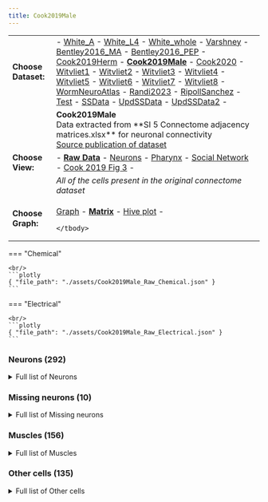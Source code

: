 ```yaml
---
title: Cook2019Male
---
```



<table>
    <tbody>
        <tr>
            <td><b>Choose Dataset: </b></td>
            <td>- <a href="../White_A_data">White_A</a> - <a href="../White_L4_data">White_L4</a> - <a href="../White_whole_data">White_whole</a> - <a href="../Varshney_data">Varshney</a> - <a href="../Bentley2016_MA_data">Bentley2016_MA</a> - <a href="../Bentley2016_PEP_data">Bentley2016_PEP</a> - <a href="../Cook2019Herm_data">Cook2019Herm</a> - <b><a href="../Cook2019Male_data">Cook2019Male</a></b> - <a href="../Cook2020_data">Cook2020</a> - <a href="../Witvliet1_data">Witvliet1</a> - <a href="../Witvliet2_data">Witvliet2</a> - <a href="../Witvliet3_data">Witvliet3</a> - <a href="../Witvliet4_data">Witvliet4</a> - <a href="../Witvliet5_data">Witvliet5</a> - <a href="../Witvliet6_data">Witvliet6</a> - <a href="../Witvliet7_data">Witvliet7</a> - <a href="../Witvliet8_data">Witvliet8</a> - <a href="../WormNeuroAtlas_data">WormNeuroAtlas</a> - <a href="../Randi2023_data">Randi2023</a> - <a href="../RipollSanchez_data">RipollSanchez</a> - <a href="../Test_data">Test</a> - <a href="../SSData_data">SSData</a> - <a href="../UpdSSData_data">UpdSSData</a> - <a href="../UpdSSData2_data">UpdSSData2</a> - </td>
        </tr>
        <tr>
            <td ></td>
            <td ><b>Cook2019Male</b><br/>Data extracted from **SI 5 Connectome adjacency matrices.xlsx** for neuronal connectivity<br/><a href="../Cook_2019">Source publication of dataset</a></td>
        </tr>
        <tr>
            <td><b>Choose View: </b></td>
            <td> - <b><a href="../Cook2019Male_data">Raw Data</a></b> - <a href="../Neurons_Cook2019Male_data">Neurons</a> - <a href="../Pharynx_Cook2019Male_data">Pharynx</a> - <a href="../Social_Cook2019Male_data">Social Network</a> - <a href="../Full1_Cook2019Male_data">Cook 2019 Fig 3</a> - </td>
        </tr>
        <tr>
            <td ></td>
            <td ><i>All of the cells present in the original connectome dataset</i></td>
        </tr>
        <tr>
            <td><b>Choose Graph:</b></td>
            <td>

<a href="../Cook2019Male_data_graph">Graph</a> - <b><a href="../Cook2019Male_data">Matrix</a></b> - <a href="../Cook2019Male_data_hiveplot">Hive plot</a> - 


    </tbody>
</table>=== "Chemical"

    <br/>
    ```plotly
    { "file_path": "./assets/Cook2019Male_Raw_Chemical.json" }
    ```

=== "Electrical"

    <br/>
    ```plotly
    { "file_path": "./assets/Cook2019Male_Raw_Electrical.json" }
    ```


### Neurons (292)
<details><summary>Full list of Neurons</summary>
<a href="../Cells/index.html#ADAL" title="Layer 3 interneuron">ADAL</a> | <a href="../Cells/index.html#ADEL" title="Sensory neuron (mechanosensory)">ADEL</a> | <a href="../Cells/index.html#ADER" title="Sensory neuron (mechanosensory)">ADER</a> | <a href="../Cells/index.html#ADFL" title="Sensory neuron (amphid)">ADFL</a> | <a href="../Cells/index.html#ADFR" title="Sensory neuron (amphid)">ADFR</a> | <a href="../Cells/index.html#ADLL" title="Sensory neuron (amphid, nociceptive)">ADLL</a> | <a href="../Cells/index.html#ADLR" title="Sensory neuron (amphid, nociceptive)">ADLR</a> | <a href="../Cells/index.html#AFDL" title="Sensory neuron (amphid)">AFDL</a> | <a href="../Cells/index.html#AFDR" title="Sensory neuron (amphid)">AFDR</a> | <a href="../Cells/index.html#AIAL" title="Layer 3 interneuron">AIAL</a> | <a href="../Cells/index.html#AIAR" title="Layer 3 interneuron">AIAR</a> | <a href="../Cells/index.html#AIBL" title="Layer 2 interneuron">AIBL</a> | <a href="../Cells/index.html#AIBR" title="Layer 2 interneuron">AIBR</a> | <a href="../Cells/index.html#AIML" title="Category 4 interneuron">AIML</a> | <a href="../Cells/index.html#AIMR" title="Category 4 interneuron">AIMR</a> | <a href="../Cells/index.html#AINL" title="Category 4 interneuron">AINL</a> | <a href="../Cells/index.html#AINR" title="Category 4 interneuron">AINR</a> | <a href="../Cells/index.html#AIYL" title="Layer 3 interneuron">AIYL</a> | <a href="../Cells/index.html#AIYR" title="Layer 3 interneuron">AIYR</a> | <a href="../Cells/index.html#AIZL" title="Layer 3 interneuron">AIZL</a> | <a href="../Cells/index.html#AIZR" title="Layer 3 interneuron">AIZR</a> | <a href="../Cells/index.html#ALA" title="Layer 3 interneuron">ALA</a> | <a href="../Cells/index.html#ALML" title="Sensory neuron (mechanosensory)">ALML</a> | <a href="../Cells/index.html#ALMR" title="Sensory neuron (mechanosensory)">ALMR</a> | <a href="../Cells/index.html#ALNL" title="Sensory neuron (touch)">ALNL</a> | <a href="../Cells/index.html#ALNR" title="Sensory neuron (touch)">ALNR</a> | <a href="../Cells/index.html#AQR" title="Sensory neuron (touch)">AQR</a> | <a href="../Cells/index.html#AS1" title="Ventral cord motor neuron">AS1</a> | <a href="../Cells/index.html#AS10" title="Ventral cord motor neuron">AS10</a> | <a href="../Cells/index.html#AS11" title="Ventral cord motor neuron">AS11</a> | <a href="../Cells/index.html#AS2" title="Ventral cord motor neuron">AS2</a> | <a href="../Cells/index.html#AS3" title="Ventral cord motor neuron">AS3</a> | <a href="../Cells/index.html#AS4" title="Ventral cord motor neuron">AS4</a> | <a href="../Cells/index.html#AS5" title="Ventral cord motor neuron">AS5</a> | <a href="../Cells/index.html#AS6" title="Ventral cord motor neuron">AS6</a> | <a href="../Cells/index.html#AS7" title="Ventral cord motor neuron">AS7</a> | <a href="../Cells/index.html#AS8" title="Ventral cord motor neuron">AS8</a> | <a href="../Cells/index.html#AS9" title="Ventral cord motor neuron">AS9</a> | <a href="../Cells/index.html#ASEL" title="Sensory neuron (amphid)">ASEL</a> | <a href="../Cells/index.html#ASER" title="Sensory neuron (amphid)">ASER</a> | <a href="../Cells/index.html#ASGL" title="Sensory neuron (amphid)">ASGL</a> | <a href="../Cells/index.html#ASGR" title="Sensory neuron (amphid)">ASGR</a> | <a href="../Cells/index.html#ASHL" title="Sensory neuron (amphid, nociceptive)">ASHL</a> | <a href="../Cells/index.html#ASHR" title="Sensory neuron (amphid, nociceptive)">ASHR</a> | <a href="../Cells/index.html#ASIL" title="Sensory neuron (amphid)">ASIL</a> | <a href="../Cells/index.html#ASIR" title="Sensory neuron (amphid)">ASIR</a> | <a href="../Cells/index.html#ASJL" title="Sensory neuron (amphid)">ASJL</a> | <a href="../Cells/index.html#ASJR" title="Sensory neuron (amphid)">ASJR</a> | <a href="../Cells/index.html#ASKL" title="Sensory neuron (amphid)">ASKL</a> | <a href="../Cells/index.html#ASKR" title="Sensory neuron (amphid)">ASKR</a> | <a href="../Cells/index.html#AUAL" title="Layer 3 interneuron">AUAL</a> | <a href="../Cells/index.html#AUAR" title="Layer 3 interneuron">AUAR</a> | <a href="../Cells/index.html#AVAL" title="Layer 1 interneuron">AVAL</a> | <a href="../Cells/index.html#AVAR" title="Layer 1 interneuron">AVAR</a> | <a href="../Cells/index.html#AVBL" title="Layer 1 interneuron">AVBL</a> | <a href="../Cells/index.html#AVBR" title="Layer 1 interneuron">AVBR</a> | <a href="../Cells/index.html#AVDL" title="Layer 2 interneuron">AVDL</a> | <a href="../Cells/index.html#AVDR" title="Layer 2 interneuron">AVDR</a> | <a href="../Cells/index.html#AVEL" title="Layer 1 interneuron">AVEL</a> | <a href="../Cells/index.html#AVER" title="Layer 1 interneuron">AVER</a> | <a href="../Cells/index.html#AVFL" title="Layer 3 interneuron">AVFL</a> | <a href="../Cells/index.html#AVFR" title="Layer 3 interneuron">AVFR</a> | <a href="../Cells/index.html#AVG" title="Layer 3 interneuron">AVG</a> | <a href="../Cells/index.html#AVHL" title="Layer 3 interneuron">AVHL</a> | <a href="../Cells/index.html#AVHR" title="Layer 3 interneuron">AVHR</a> | <a href="../Cells/index.html#AVJL" title="Layer 2 interneuron">AVJL</a> | <a href="../Cells/index.html#AVJR" title="Layer 2 interneuron">AVJR</a> | <a href="../Cells/index.html#AVKL" title="Layer 2 interneuron">AVKL</a> | <a href="../Cells/index.html#AVKR" title="Layer 2 interneuron">AVKR</a> | <a href="../Cells/index.html#AVL" title="Layer 2 interneuron">AVL</a> | <a href="../Cells/index.html#AVM" title="Sensory neuron (mechanosensory)">AVM</a> | <a href="../Cells/index.html#AWAL" title="Sensory neuron (amphid)">AWAL</a> | <a href="../Cells/index.html#AWAR" title="Sensory neuron (amphid)">AWAR</a> | <a href="../Cells/index.html#AWBL" title="Sensory neuron (amphid)">AWBL</a> | <a href="../Cells/index.html#AWBR" title="Sensory neuron (amphid)">AWBR</a> | <a href="../Cells/index.html#AWCL" title="Sensory neuron (amphid)">AWCL</a> | <a href="../Cells/index.html#AWCR" title="Sensory neuron (amphid)">AWCR</a> | <a href="../Cells/index.html#BAGL" title="Sensory neuron (O2, CO2, social signals, touch)">BAGL</a> | <a href="../Cells/index.html#BDUL" title="Layer 3 interneuron">BDUL</a> | <a href="../Cells/index.html#BDUR" title="Layer 3 interneuron">BDUR</a> | <a href="../Cells/index.html#CANL" title="Canal neuron">CANL</a> | <a href="../Cells/index.html#CANR" title="Canal neuron">CANR</a> | <a href="../Cells/index.html#CEPDL" title="Sensory neuron (cephalic)">CEPDL</a> | <a href="../Cells/index.html#CEPDR" title="Sensory neuron (cephalic)">CEPDR</a> | <a href="../Cells/index.html#CEPVL" title="Sensory neuron (cephalic)">CEPVL</a> | <a href="../Cells/index.html#CEPVR" title="Sensory neuron (cephalic)">CEPVR</a> | <a href="../Cells/index.html#DA1" title="Ventral cord motor neuron">DA1</a> | <a href="../Cells/index.html#DA2" title="Ventral cord motor neuron">DA2</a> | <a href="../Cells/index.html#DA3" title="Ventral cord motor neuron">DA3</a> | <a href="../Cells/index.html#DA4" title="Ventral cord motor neuron">DA4</a> | <a href="../Cells/index.html#DA5" title="Ventral cord motor neuron">DA5</a> | <a href="../Cells/index.html#DA6" title="Ventral cord motor neuron">DA6</a> | <a href="../Cells/index.html#DA7" title="Ventral cord motor neuron">DA7</a> | <a href="../Cells/index.html#DA8" title="Ventral cord motor neuron">DA8</a> | <a href="../Cells/index.html#DA9" title="Ventral cord motor neuron">DA9</a> | <a href="../Cells/index.html#DB1" title="Ventral cord motor neuron">DB1</a> | <a href="../Cells/index.html#DB2" title="Ventral cord motor neuron">DB2</a> | <a href="../Cells/index.html#DB3" title="Ventral cord motor neuron">DB3</a> | <a href="../Cells/index.html#DB4" title="Ventral cord motor neuron">DB4</a> | <a href="../Cells/index.html#DB5" title="Ventral cord motor neuron">DB5</a> | <a href="../Cells/index.html#DB6" title="Ventral cord motor neuron">DB6</a> | <a href="../Cells/index.html#DB7" title="Ventral cord motor neuron">DB7</a> | <a href="../Cells/index.html#DD1" title="Ventral cord motor neuron">DD1</a> | <a href="../Cells/index.html#DD2" title="Ventral cord motor neuron">DD2</a> | <a href="../Cells/index.html#DD3" title="Ventral cord motor neuron">DD3</a> | <a href="../Cells/index.html#DD4" title="Ventral cord motor neuron">DD4</a> | <a href="../Cells/index.html#DD5" title="Ventral cord motor neuron">DD5</a> | <a href="../Cells/index.html#DD6" title="Ventral cord motor neuron">DD6</a> | <a href="../Cells/index.html#DVA" title="Sensory neuron (mechanosensory)">DVA</a> | <a href="../Cells/index.html#DVB" title="Layer 3 interneuron">DVB</a> | <a href="../Cells/index.html#DVC" title="Layer 2 interneuron">DVC</a> | <a href="../Cells/index.html#FLPL" title="Sensory neuron (mechanosensory)">FLPL</a> | <a href="../Cells/index.html#FLPR" title="Sensory neuron (mechanosensory)">FLPR</a> | <a href="../Cells/index.html#I1L" title="Pharyngeal interneuron">I1L</a> | <a href="../Cells/index.html#I1R" title="Pharyngeal interneuron">I1R</a> | <a href="../Cells/index.html#I2L" title="Pharyngeal interneuron">I2L</a> | <a href="../Cells/index.html#I2R" title="Pharyngeal interneuron">I2R</a> | <a href="../Cells/index.html#I3" title="Pharyngeal interneuron">I3</a> | <a href="../Cells/index.html#I4" title="Pharyngeal interneuron">I4</a> | <a href="../Cells/index.html#I5" title="Pharyngeal interneuron">I5</a> | <a href="../Cells/index.html#I6" title="Pharyngeal interneuron">I6</a> | <a href="../Cells/index.html#IL1DL" title="Sensory neuron (cephalic)">IL1DL</a> | <a href="../Cells/index.html#IL1DR" title="Sensory neuron (cephalic)">IL1DR</a> | <a href="../Cells/index.html#IL1L" title="Sensory neuron (cephalic)">IL1L</a> | <a href="../Cells/index.html#IL1R" title="Sensory neuron (cephalic)">IL1R</a> | <a href="../Cells/index.html#IL1VL" title="Sensory neuron (cephalic)">IL1VL</a> | <a href="../Cells/index.html#IL1VR" title="Sensory neuron (cephalic)">IL1VR</a> | <a href="../Cells/index.html#IL2DL" title="Sensory neuron (cephalic)">IL2DL</a> | <a href="../Cells/index.html#IL2DR" title="Sensory neuron (cephalic)">IL2DR</a> | <a href="../Cells/index.html#IL2L" title="Sensory neuron (cephalic)">IL2L</a> | <a href="../Cells/index.html#IL2R" title="Sensory neuron (cephalic)">IL2R</a> | <a href="../Cells/index.html#IL2VL" title="Sensory neuron (cephalic)">IL2VL</a> | <a href="../Cells/index.html#IL2VR" title="Sensory neuron (cephalic)">IL2VR</a> | <a href="../Cells/index.html#LUAL" title="Layer 3 interneuron">LUAL</a> | <a href="../Cells/index.html#LUAR" title="Layer 3 interneuron">LUAR</a> | <a href="../Cells/index.html#M1" title="Pharyngeal motor neuron">M1</a> | <a href="../Cells/index.html#M2L" title="Pharyngeal motor neuron">M2L</a> | <a href="../Cells/index.html#M2R" title="Pharyngeal motor neuron">M2R</a> | <a href="../Cells/index.html#M3L" title="Pharyngeal motor neuron">M3L</a> | <a href="../Cells/index.html#M3R" title="Pharyngeal motor neuron">M3R</a> | <a href="../Cells/index.html#M4" title="Pharyngeal motor neuron">M4</a> | <a href="../Cells/index.html#M5" title="Pharyngeal motor neuron">M5</a> | <a href="../Cells/index.html#MCL" title="Pharyngeal polymodal neuron">MCL</a> | <a href="../Cells/index.html#MCR" title="Pharyngeal polymodal neuron">MCR</a> | <a href="../Cells/index.html#MI" title="Pharyngeal polymodal neuron">MI</a> | <a href="../Cells/index.html#NSML" title="Pharyngeal polymodal neuron">NSML</a> | <a href="../Cells/index.html#NSMR" title="Pharyngeal polymodal neuron">NSMR</a> | <a href="../Cells/index.html#OLLL" title="Sensory neuron (cephalic)">OLLL</a> | <a href="../Cells/index.html#OLLR" title="Sensory neuron (cephalic)">OLLR</a> | <a href="../Cells/index.html#OLQDL" title="Sensory neuron (cephalic)">OLQDL</a> | <a href="../Cells/index.html#OLQDR" title="Sensory neuron (cephalic)">OLQDR</a> | <a href="../Cells/index.html#OLQVL" title="Sensory neuron (cephalic)">OLQVL</a> | <a href="../Cells/index.html#OLQVR" title="Sensory neuron (cephalic)">OLQVR</a> | <a href="../Cells/index.html#PDA" title="Ventral cord motor neuron">PDA</a> | <a href="../Cells/index.html#PDB" title="Ventral cord motor neuron">PDB</a> | <a href="../Cells/index.html#PDEL" title="Sensory neuron (mechanosensory)">PDEL</a> | <a href="../Cells/index.html#PDER" title="Sensory neuron (mechanosensory)">PDER</a> | <a href="../Cells/index.html#PHAL" title="Sensory neuron (phasmid)">PHAL</a> | <a href="../Cells/index.html#PHAR" title="Sensory neuron (phasmid)">PHAR</a> | <a href="../Cells/index.html#PHBL" title="Sensory neuron (phasmid)">PHBL</a> | <a href="../Cells/index.html#PHBR" title="Sensory neuron (phasmid)">PHBR</a> | <a href="../Cells/index.html#PHCL" title="Sensory neuron (phasmid)">PHCL</a> | <a href="../Cells/index.html#PHCR" title="Sensory neuron (phasmid)">PHCR</a> | <a href="../Cells/index.html#PLML" title="Sensory neuron (mechanosensory)">PLML</a> | <a href="../Cells/index.html#PLMR" title="Sensory neuron (mechanosensory)">PLMR</a> | <a href="../Cells/index.html#PLNL" title="Sensory neuron (touch)">PLNL</a> | <a href="../Cells/index.html#PLNR" title="Sensory neuron (touch)">PLNR</a> | <a href="../Cells/index.html#PQR" title="Sensory neuron (touch)">PQR</a> | <a href="../Cells/index.html#PVCL" title="Layer 1 interneuron">PVCL</a> | <a href="../Cells/index.html#PVCR" title="Layer 1 interneuron">PVCR</a> | <a href="../Cells/index.html#PVDL" title="Sensory neuron (mechanosensory)">PVDL</a> | <a href="../Cells/index.html#PVDR" title="Sensory neuron (mechanosensory)">PVDR</a> | <a href="../Cells/index.html#PVM" title="Sensory neuron (mechanosensory)">PVM</a> | <a href="../Cells/index.html#PVNL" title="Layer 3 interneuron">PVNL</a> | <a href="../Cells/index.html#PVNR" title="Layer 3 interneuron">PVNR</a> | <a href="../Cells/index.html#PVPL" title="Layer 3 interneuron">PVPL</a> | <a href="../Cells/index.html#PVPR" title="Layer 3 interneuron">PVPR</a> | <a href="../Cells/index.html#PVQL" title="Layer 3 interneuron">PVQL</a> | <a href="../Cells/index.html#PVQR" title="Layer 3 interneuron">PVQR</a> | <a href="../Cells/index.html#PVR" title="Layer 3 interneuron">PVR</a> | <a href="../Cells/index.html#PVT" title="Layer 2 interneuron">PVT</a> | <a href="../Cells/index.html#PVWL" title="Layer 2 interneuron">PVWL</a> | <a href="../Cells/index.html#PVWR" title="Layer 2 interneuron">PVWR</a> | <a href="../Cells/index.html#RIAL" title="Layer 1 interneuron">RIAL</a> | <a href="../Cells/index.html#RIAR" title="Layer 1 interneuron">RIAR</a> | <a href="../Cells/index.html#RIBL" title="Layer 2 interneuron">RIBL</a> | <a href="../Cells/index.html#RIBR" title="Layer 2 interneuron">RIBR</a> | <a href="../Cells/index.html#RICL" title="Layer 2 interneuron">RICL</a> | <a href="../Cells/index.html#RICR" title="Layer 2 interneuron">RICR</a> | <a href="../Cells/index.html#RID" title="Layer 1 interneuron">RID</a> | <a href="../Cells/index.html#RIFL" title="Layer 3 interneuron">RIFL</a> | <a href="../Cells/index.html#RIFR" title="Layer 3 interneuron">RIFR</a> | <a href="../Cells/index.html#RIGL" title="Layer 2 interneuron">RIGL</a> | <a href="../Cells/index.html#RIGR" title="Layer 2 interneuron">RIGR</a> | <a href="../Cells/index.html#RIH" title="Category 4 interneuron">RIH</a> | <a href="../Cells/index.html#RIML" title="Layer 1 interneuron; motorneuron in White et al., 1986">RIML</a> | <a href="../Cells/index.html#RIMR" title="Layer 1 interneuron; motorneuron in White et al., 1986">RIMR</a> | <a href="../Cells/index.html#RIPL" title="Linker to pharynx">RIPL</a> | <a href="../Cells/index.html#RIPR" title="Linker to pharynx">RIPR</a> | <a href="../Cells/index.html#RIR" title="Category 4 interneuron">RIR</a> | <a href="../Cells/index.html#RIS" title="Layer 3 interneuron">RIS</a> | <a href="../Cells/index.html#RIVL" title="Head motor neuron">RIVL</a> | <a href="../Cells/index.html#RIVR" title="Head motor neuron">RIVR</a> | <a href="../Cells/index.html#RMDDL" title="Head motor neuron">RMDDL</a> | <a href="../Cells/index.html#RMDDR" title="Head motor neuron">RMDDR</a> | <a href="../Cells/index.html#RMDL" title="Head motor neuron">RMDL</a> | <a href="../Cells/index.html#RMDR" title="Head motor neuron">RMDR</a> | <a href="../Cells/index.html#RMDVL" title="Head motor neuron">RMDVL</a> | <a href="../Cells/index.html#RMDVR" title="Head motor neuron">RMDVR</a> | <a href="../Cells/index.html#RMED" title="Head motor neuron">RMED</a> | <a href="../Cells/index.html#RMEL" title="Head motor neuron">RMEL</a> | <a href="../Cells/index.html#RMER" title="Head motor neuron">RMER</a> | <a href="../Cells/index.html#RMEV" title="Head motor neuron">RMEV</a> | <a href="../Cells/index.html#RMFL" title="Layer 2 interneuron">RMFL</a> | <a href="../Cells/index.html#RMFR" title="Layer 2 interneuron">RMFR</a> | <a href="../Cells/index.html#RMGL" title="Layer 2 interneuron">RMGL</a> | <a href="../Cells/index.html#RMGR" title="Layer 2 interneuron">RMGR</a> | <a href="../Cells/index.html#RMHL" title="Head motor neuron">RMHL</a> | <a href="../Cells/index.html#RMHR" title="Head motor neuron">RMHR</a> | <a href="../Cells/index.html#SAADL" title="Layer 2 interneuron">SAADL</a> | <a href="../Cells/index.html#SAADR" title="Layer 2 interneuron">SAADR</a> | <a href="../Cells/index.html#SAAVL" title="Layer 2 interneuron">SAAVL</a> | <a href="../Cells/index.html#SAAVR" title="Layer 2 interneuron">SAAVR</a> | <a href="../Cells/index.html#SABD" title="Sublateral motor neuron; interneuron in White et al., 1986">SABD</a> | <a href="../Cells/index.html#SABVL" title="Sublateral motor neuron; interneuron in White et al., 1986">SABVL</a> | <a href="../Cells/index.html#SABVR" title="Sublateral motor neuron; interneuron in White et al., 1986">SABVR</a> | <a href="../Cells/index.html#SDQL" title="Sensory neuron (touch)">SDQL</a> | <a href="../Cells/index.html#SDQR" title="Sensory neuron (touch)">SDQR</a> | <a href="../Cells/index.html#SIADL" title="Sublateral motor neuron; interneuron in White et al., 1986">SIADL</a> | <a href="../Cells/index.html#SIADR" title="Sublateral motor neuron; interneuron in White et al., 1986">SIADR</a> | <a href="../Cells/index.html#SIAVL" title="Sublateral motor neuron; interneuron in White et al., 1986">SIAVL</a> | <a href="../Cells/index.html#SIAVR" title="Sublateral motor neuron; interneuron in White et al., 1986">SIAVR</a> | <a href="../Cells/index.html#SIBDL" title="Sublateral motor neuron; interneuron in White et al., 1986">SIBDL</a> | <a href="../Cells/index.html#SIBDR" title="Sublateral motor neuron; interneuron in White et al., 1986">SIBDR</a> | <a href="../Cells/index.html#SIBVL" title="Sublateral motor neuron; interneuron in White et al., 1986">SIBVL</a> | <a href="../Cells/index.html#SIBVR" title="Sublateral motor neuron; interneuron in White et al., 1986">SIBVR</a> | <a href="../Cells/index.html#SMBDL" title="Sublateral motor neuron">SMBDL</a> | <a href="../Cells/index.html#SMBDR" title="Sublateral motor neuron">SMBDR</a> | <a href="../Cells/index.html#SMBVL" title="Sublateral motor neuron">SMBVL</a> | <a href="../Cells/index.html#SMBVR" title="Sublateral motor neuron">SMBVR</a> | <a href="../Cells/index.html#SMDDL" title="Sublateral motor neuron">SMDDL</a> | <a href="../Cells/index.html#SMDDR" title="Sublateral motor neuron">SMDDR</a> | <a href="../Cells/index.html#SMDVL" title="Sublateral motor neuron">SMDVL</a> | <a href="../Cells/index.html#SMDVR" title="Sublateral motor neuron">SMDVR</a> | <a href="../Cells/index.html#URADL" title="Head motor neuron">URADL</a> | <a href="../Cells/index.html#URADR" title="Head motor neuron">URADR</a> | <a href="../Cells/index.html#URAVL" title="Head motor neuron">URAVL</a> | <a href="../Cells/index.html#URAVR" title="Head motor neuron">URAVR</a> | <a href="../Cells/index.html#URBL" title="Category 4 interneuron">URBL</a> | <a href="../Cells/index.html#URBR" title="Category 4 interneuron">URBR</a> | <a href="../Cells/index.html#URXL" title="Sensory neuron (O2, CO2, social signals, touch)">URXL</a> | <a href="../Cells/index.html#URXR" title="Sensory neuron (O2, CO2, social signals, touch)">URXR</a> | <a href="../Cells/index.html#URYDL" title="Sensory neuron (cephalic)">URYDL</a> | <a href="../Cells/index.html#URYDR" title="Sensory neuron (cephalic)">URYDR</a> | <a href="../Cells/index.html#URYVL" title="Sensory neuron (cephalic)">URYVL</a> | <a href="../Cells/index.html#URYVR" title="Sensory neuron (cephalic)">URYVR</a> | <a href="../Cells/index.html#VA1" title="Ventral cord motor neuron">VA1</a> | <a href="../Cells/index.html#VA10" title="Ventral cord motor neuron">VA10</a> | <a href="../Cells/index.html#VA11" title="Ventral cord motor neuron">VA11</a> | <a href="../Cells/index.html#VA12" title="Ventral cord motor neuron">VA12</a> | <a href="../Cells/index.html#VA2" title="Ventral cord motor neuron">VA2</a> | <a href="../Cells/index.html#VA3" title="Ventral cord motor neuron">VA3</a> | <a href="../Cells/index.html#VA4" title="Ventral cord motor neuron">VA4</a> | <a href="../Cells/index.html#VA5" title="Ventral cord motor neuron">VA5</a> | <a href="../Cells/index.html#VA6" title="Ventral cord motor neuron">VA6</a> | <a href="../Cells/index.html#VA7" title="Ventral cord motor neuron">VA7</a> | <a href="../Cells/index.html#VA8" title="Ventral cord motor neuron">VA8</a> | <a href="../Cells/index.html#VA9" title="Ventral cord motor neuron">VA9</a> | <a href="../Cells/index.html#VB1" title="Ventral cord motor neuron">VB1</a> | <a href="../Cells/index.html#VB10" title="Ventral cord motor neuron">VB10</a> | <a href="../Cells/index.html#VB11" title="Ventral cord motor neuron">VB11</a> | <a href="../Cells/index.html#VB2" title="Ventral cord motor neuron">VB2</a> | <a href="../Cells/index.html#VB3" title="Ventral cord motor neuron">VB3</a> | <a href="../Cells/index.html#VB4" title="Ventral cord motor neuron">VB4</a> | <a href="../Cells/index.html#VB5" title="Ventral cord motor neuron">VB5</a> | <a href="../Cells/index.html#VB6" title="Ventral cord motor neuron">VB6</a> | <a href="../Cells/index.html#VB7" title="Ventral cord motor neuron">VB7</a> | <a href="../Cells/index.html#VB8" title="Ventral cord motor neuron">VB8</a> | <a href="../Cells/index.html#VB9" title="Ventral cord motor neuron">VB9</a> | <a href="../Cells/index.html#VD1" title="Ventral cord motor neuron">VD1</a> | <a href="../Cells/index.html#VD10" title="Ventral cord motor neuron">VD10</a> | <a href="../Cells/index.html#VD11" title="Ventral cord motor neuron">VD11</a> | <a href="../Cells/index.html#VD12" title="Ventral cord motor neuron">VD12</a> | <a href="../Cells/index.html#VD13" title="Ventral cord motor neuron">VD13</a> | <a href="../Cells/index.html#VD2" title="Ventral cord motor neuron">VD2</a> | <a href="../Cells/index.html#VD3" title="Ventral cord motor neuron">VD3</a> | <a href="../Cells/index.html#VD4" title="Ventral cord motor neuron">VD4</a> | <a href="../Cells/index.html#VD5" title="Ventral cord motor neuron">VD5</a> | <a href="../Cells/index.html#VD6" title="Ventral cord motor neuron">VD6</a> | <a href="../Cells/index.html#VD7" title="Ventral cord motor neuron">VD7</a> | <a href="../Cells/index.html#VD8" title="Ventral cord motor neuron">VD8</a> | <a href="../Cells/index.html#VD9" title="Ventral cord motor neuron">VD9</a>
</details>

### Missing neurons (10)
<details><summary>Full list of Missing neurons</summary>
<a href="../Cells/index.html#ADAR" title="Layer 3 interneuron">ADAR</a> | <a href="../Cells/index.html#BAGR" title="Sensory neuron (O2, CO2, social signals, touch)">BAGR</a> | <a href="../Cells/index.html#HSNL" title="Hermaphrodite specific motor neuron">HSNL</a> | <a href="../Cells/index.html#HSNR" title="Hermaphrodite specific motor neuron">HSNR</a> | <a href="../Cells/index.html#VC1" title="Hermaphrodite specific motor neuron">VC1</a> | <a href="../Cells/index.html#VC2" title="Hermaphrodite specific motor neuron">VC2</a> | <a href="../Cells/index.html#VC3" title="Hermaphrodite specific motor neuron">VC3</a> | <a href="../Cells/index.html#VC4" title="Hermaphrodite specific motor neuron">VC4</a> | <a href="../Cells/index.html#VC5" title="Hermaphrodite specific motor neuron">VC5</a> | <a href="../Cells/index.html#VC6" title="Hermaphrodite specific motor neuron">VC6</a>
</details>

### Muscles (156)
<details><summary>Full list of Muscles</summary>
<a href="../Cells/index.html#MDL01" title="Head muscle">MDL01</a> | <a href="../Cells/index.html#MDL02" title="Head muscle">MDL02</a> | <a href="../Cells/index.html#MDL03" title="Head muscle">MDL03</a> | <a href="../Cells/index.html#MDL04" title="Head muscle">MDL04</a> | <a href="../Cells/index.html#MDL05" title="Head muscle">MDL05</a> | <a href="../Cells/index.html#MDL06" title="Head muscle">MDL06</a> | <a href="../Cells/index.html#MDL07" title="Head muscle">MDL07</a> | <a href="../Cells/index.html#MDL08" title="Main body muscle">MDL08</a> | <a href="../Cells/index.html#MDL09" title="Main body muscle">MDL09</a> | <a href="../Cells/index.html#MDL10" title="Main body muscle">MDL10</a> | <a href="../Cells/index.html#MDL11" title="Main body muscle">MDL11</a> | <a href="../Cells/index.html#MDL12" title="Main body muscle">MDL12</a> | <a href="../Cells/index.html#MDL13" title="Main body muscle">MDL13</a> | <a href="../Cells/index.html#MDL14" title="Main body muscle">MDL14</a> | <a href="../Cells/index.html#MDL15" title="Main body muscle">MDL15</a> | <a href="../Cells/index.html#MDL16" title="Main body muscle">MDL16</a> | <a href="../Cells/index.html#MDL17" title="Main body muscle">MDL17</a> | <a href="../Cells/index.html#MDL18" title="Main body muscle">MDL18</a> | <a href="../Cells/index.html#MDL19" title="Main body muscle">MDL19</a> | <a href="../Cells/index.html#MDL20" title="Main body muscle">MDL20</a> | <a href="../Cells/index.html#MDL21" title="Main body muscle">MDL21</a> | <a href="../Cells/index.html#MDL22" title="Main body muscle">MDL22</a> | <a href="../Cells/index.html#MDL23" title="Main body muscle">MDL23</a> | <a href="../Cells/index.html#MDL24" title="Main body muscle">MDL24</a> | <a href="../Cells/index.html#MDR01" title="Head muscle">MDR01</a> | <a href="../Cells/index.html#MDR02" title="Head muscle">MDR02</a> | <a href="../Cells/index.html#MDR03" title="Head muscle">MDR03</a> | <a href="../Cells/index.html#MDR04" title="Head muscle">MDR04</a> | <a href="../Cells/index.html#MDR05" title="Head muscle">MDR05</a> | <a href="../Cells/index.html#MDR06" title="Head muscle">MDR06</a> | <a href="../Cells/index.html#MDR07" title="Head muscle">MDR07</a> | <a href="../Cells/index.html#MDR08" title="Main body muscle">MDR08</a> | <a href="../Cells/index.html#MDR09" title="Main body muscle">MDR09</a> | <a href="../Cells/index.html#MDR10" title="Main body muscle">MDR10</a> | <a href="../Cells/index.html#MDR11" title="Main body muscle">MDR11</a> | <a href="../Cells/index.html#MDR12" title="Main body muscle">MDR12</a> | <a href="../Cells/index.html#MDR13" title="Main body muscle">MDR13</a> | <a href="../Cells/index.html#MDR14" title="Main body muscle">MDR14</a> | <a href="../Cells/index.html#MDR15" title="Main body muscle">MDR15</a> | <a href="../Cells/index.html#MDR16" title="Main body muscle">MDR16</a> | <a href="../Cells/index.html#MDR17" title="Main body muscle">MDR17</a> | <a href="../Cells/index.html#MDR18" title="Main body muscle">MDR18</a> | <a href="../Cells/index.html#MDR19" title="Main body muscle">MDR19</a> | <a href="../Cells/index.html#MDR20" title="Main body muscle">MDR20</a> | <a href="../Cells/index.html#MDR21" title="Main body muscle">MDR21</a> | <a href="../Cells/index.html#MDR22" title="Main body muscle">MDR22</a> | <a href="../Cells/index.html#MDR23" title="Main body muscle">MDR23</a> | <a href="../Cells/index.html#MDR24" title="Main body muscle">MDR24</a> | <a href="../Cells/index.html#MVL01" title="Head muscle">MVL01</a> | <a href="../Cells/index.html#MVL02" title="Head muscle">MVL02</a> | <a href="../Cells/index.html#MVL03" title="Head muscle">MVL03</a> | <a href="../Cells/index.html#MVL04" title="Head muscle">MVL04</a> | <a href="../Cells/index.html#MVL05" title="Head muscle">MVL05</a> | <a href="../Cells/index.html#MVL06" title="Head muscle">MVL06</a> | <a href="../Cells/index.html#MVL07" title="Head muscle">MVL07</a> | <a href="../Cells/index.html#MVL08" title="Main body muscle">MVL08</a> | <a href="../Cells/index.html#MVL09" title="Main body muscle">MVL09</a> | <a href="../Cells/index.html#MVL10" title="Main body muscle">MVL10</a> | <a href="../Cells/index.html#MVL11" title="Main body muscle">MVL11</a> | <a href="../Cells/index.html#MVL12" title="Main body muscle">MVL12</a> | <a href="../Cells/index.html#MVL13" title="Main body muscle">MVL13</a> | <a href="../Cells/index.html#MVL14" title="Main body muscle">MVL14</a> | <a href="../Cells/index.html#MVL15" title="Main body muscle">MVL15</a> | <a href="../Cells/index.html#MVL16" title="Main body muscle">MVL16</a> | <a href="../Cells/index.html#MVL17" title="Main body muscle">MVL17</a> | <a href="../Cells/index.html#MVL18" title="Main body muscle">MVL18</a> | <a href="../Cells/index.html#MVL19" title="Main body muscle">MVL19</a> | <a href="../Cells/index.html#MVL20" title="Main body muscle">MVL20</a> | <a href="../Cells/index.html#MVL21" title="Main body muscle">MVL21</a> | <a href="../Cells/index.html#MVL22" title="Main body muscle">MVL22</a> | <a href="../Cells/index.html#MVL23" title="Main body muscle">MVL23</a> | <a href="../Cells/index.html#MVR01" title="Head muscle">MVR01</a> | <a href="../Cells/index.html#MVR02" title="Head muscle">MVR02</a> | <a href="../Cells/index.html#MVR03" title="Head muscle">MVR03</a> | <a href="../Cells/index.html#MVR04" title="Head muscle">MVR04</a> | <a href="../Cells/index.html#MVR05" title="Head muscle">MVR05</a> | <a href="../Cells/index.html#MVR06" title="Head muscle">MVR06</a> | <a href="../Cells/index.html#MVR07" title="Head muscle">MVR07</a> | <a href="../Cells/index.html#MVR08" title="Main body muscle">MVR08</a> | <a href="../Cells/index.html#MVR09" title="Main body muscle">MVR09</a> | <a href="../Cells/index.html#MVR10" title="Main body muscle">MVR10</a> | <a href="../Cells/index.html#MVR11" title="Main body muscle">MVR11</a> | <a href="../Cells/index.html#MVR12" title="Main body muscle">MVR12</a> | <a href="../Cells/index.html#MVR13" title="Main body muscle">MVR13</a> | <a href="../Cells/index.html#MVR14" title="Main body muscle">MVR14</a> | <a href="../Cells/index.html#MVR15" title="Main body muscle">MVR15</a> | <a href="../Cells/index.html#MVR16" title="Main body muscle">MVR16</a> | <a href="../Cells/index.html#MVR17" title="Main body muscle">MVR17</a> | <a href="../Cells/index.html#MVR18" title="Main body muscle">MVR18</a> | <a href="../Cells/index.html#MVR19" title="Main body muscle">MVR19</a> | <a href="../Cells/index.html#MVR20" title="Main body muscle">MVR20</a> | <a href="../Cells/index.html#MVR21" title="Main body muscle">MVR21</a> | <a href="../Cells/index.html#MVR22" title="Main body muscle">MVR22</a> | <a href="../Cells/index.html#MVR23" title="Main body muscle">MVR23</a> | <a href="../Cells/index.html#MVR24" title="Main body muscle">MVR24</a> | <a href="../Cells/index.html#ailL" title="Anterior inner longitudinal muscle (male specific)">ailL</a> | <a href="../Cells/index.html#ailR" title="Anterior inner longitudinal muscle (male specific)">ailR</a> | <a href="../Cells/index.html#aobL" title="Anterior oblique (male specific)">aobL</a> | <a href="../Cells/index.html#aobR" title="Anterior oblique (male specific)">aobR</a> | <a href="../Cells/index.html#cdlL" title="Caudal longitudinal muscle (male specific)">cdlL</a> | <a href="../Cells/index.html#cdlR" title="Caudal longitudinal muscle (male specific)">cdlR</a> | <a href="../Cells/index.html#dglL1" title="Diagonal muscle (male specific)">dglL1</a> | <a href="../Cells/index.html#dglL2" title="Diagonal muscle (male specific)">dglL2</a> | <a href="../Cells/index.html#dglL3" title="Diagonal muscle (male specific)">dglL3</a> | <a href="../Cells/index.html#dglL4" title="Diagonal muscle (male specific)">dglL4</a> | <a href="../Cells/index.html#dglL5" title="Diagonal muscle (male specific)">dglL5</a> | <a href="../Cells/index.html#dglL6" title="Diagonal muscle (male specific)">dglL6</a> | <a href="../Cells/index.html#dglL7" title="Diagonal muscle (male specific)">dglL7</a> | <a href="../Cells/index.html#dglR1" title="Diagonal muscle (male specific)">dglR1</a> | <a href="../Cells/index.html#dglR2" title="Diagonal muscle (male specific)">dglR2</a> | <a href="../Cells/index.html#dglR3" title="Diagonal muscle (male specific)">dglR3</a> | <a href="../Cells/index.html#dglR4" title="Diagonal muscle (male specific)">dglR4</a> | <a href="../Cells/index.html#dglR5" title="Diagonal muscle (male specific)">dglR5</a> | <a href="../Cells/index.html#dglR6" title="Diagonal muscle (male specific)">dglR6</a> | <a href="../Cells/index.html#dglR7" title="Diagonal muscle (male specific)">dglR7</a> | <a href="../Cells/index.html#dglR8" title="Diagonal muscle (male specific)">dglR8</a> | <a href="../Cells/index.html#dspL" title="Dorsal spicule protractor (male specific)">dspL</a> | <a href="../Cells/index.html#dspR" title="Dorsal spicule protractor (male specific)">dspR</a> | <a href="../Cells/index.html#dsrL" title="Dorsal spicule retractor (male specific)">dsrL</a> | <a href="../Cells/index.html#dsrR" title="Dorsal spicule retractor (male specific)">dsrR</a> | <a href="../Cells/index.html#gecL" title="Gubernacular erector (male specific)">gecL</a> | <a href="../Cells/index.html#gecR" title="Gubernacular erector (male specific)">gecR</a> | <a href="../Cells/index.html#grtL" title="Gubernacular retractor (male specific)">grtL</a> | <a href="../Cells/index.html#grtR" title="Gubernacular retractor (male specific)">grtR</a> | <a href="../Cells/index.html#mu_anal" title="Anal/sphincter muscle">mu_anal</a> | <a href="../Cells/index.html#mu_intL" title="Intestinal muscles">mu_intL</a> | <a href="../Cells/index.html#mu_intR" title="Intestinal muscles">mu_intR</a> | <a href="../Cells/index.html#mu_sph" title="Anal/sphincter muscle">mu_sph</a> | <a href="../Cells/index.html#pm1" title="Pharyngeal muscle">pm1</a> | <a href="../Cells/index.html#pm2D" title="Pharyngeal muscle">pm2D</a> | <a href="../Cells/index.html#pm2VL" title="Pharyngeal muscle">pm2VL</a> | <a href="../Cells/index.html#pm2VR" title="Pharyngeal muscle">pm2VR</a> | <a href="../Cells/index.html#pm3D" title="Pharyngeal muscle">pm3D</a> | <a href="../Cells/index.html#pm3VL" title="Pharyngeal muscle">pm3VL</a> | <a href="../Cells/index.html#pm3VR" title="Pharyngeal muscle">pm3VR</a> | <a href="../Cells/index.html#pm4D" title="Pharyngeal muscle">pm4D</a> | <a href="../Cells/index.html#pm4VL" title="Pharyngeal muscle">pm4VL</a> | <a href="../Cells/index.html#pm4VR" title="Pharyngeal muscle">pm4VR</a> | <a href="../Cells/index.html#pm5D" title="Pharyngeal muscle">pm5D</a> | <a href="../Cells/index.html#pm5VL" title="Pharyngeal muscle">pm5VL</a> | <a href="../Cells/index.html#pm5VR" title="Pharyngeal muscle">pm5VR</a> | <a href="../Cells/index.html#pm6D" title="Pharyngeal muscle">pm6D</a> | <a href="../Cells/index.html#pm6VL" title="Pharyngeal muscle">pm6VL</a> | <a href="../Cells/index.html#pm6VR" title="Pharyngeal muscle">pm6VR</a> | <a href="../Cells/index.html#pm7D" title="Pharyngeal muscle">pm7D</a> | <a href="../Cells/index.html#pm7VL" title="Pharyngeal muscle">pm7VL</a> | <a href="../Cells/index.html#pm7VR" title="Pharyngeal muscle">pm7VR</a> | <a href="../Cells/index.html#pm8" title="Pharyngeal muscle">pm8</a> | <a href="../Cells/index.html#pobL" title="Posterior oblique (male specific)">pobL</a> | <a href="../Cells/index.html#pobR" title="Posterior oblique (male specific)">pobR</a> | <a href="../Cells/index.html#polL" title="Posterior outer longitudinal muscle (male specific)">polL</a> | <a href="../Cells/index.html#polR" title="Posterior outer longitudinal muscle (male specific)">polR</a> | <a href="../Cells/index.html#vspL" title="Ventral spicule protractor (male specific)">vspL</a> | <a href="../Cells/index.html#vspR" title="Ventral spicule protractor (male specific)">vspR</a> | <a href="../Cells/index.html#vsrL" title="Ventral spicule retractor (male specific)">vsrL</a> | <a href="../Cells/index.html#vsrR" title="Ventral spicule retractor (male specific)">vsrR</a>
</details>

### Other cells (135)
<details><summary>Full list of Other cells</summary>
<a href="../Cells/index.html#CA02" title="Male interneuron">CA02</a> | <a href="../Cells/index.html#CA03" title="Male interneuron">CA03</a> | <a href="../Cells/index.html#CA04" title="Male interneuron">CA04</a> | <a href="../Cells/index.html#CA05" title="Male interneuron">CA05</a> | <a href="../Cells/index.html#CA06" title="Male interneuron">CA06</a> | <a href="../Cells/index.html#CA07" title="Male interneuron">CA07</a> | <a href="../Cells/index.html#CA08" title="Male interneuron">CA08</a> | <a href="../Cells/index.html#CA09" title="Male interneuron">CA09</a> | <a href="../Cells/index.html#CEMDL" title="Male head sensory neuron">CEMDL</a> | <a href="../Cells/index.html#CEMDR" title="Male head sensory neuron">CEMDR</a> | <a href="../Cells/index.html#CEMVL" title="Male head sensory neuron">CEMVL</a> | <a href="../Cells/index.html#CEMVR" title="Male head sensory neuron">CEMVR</a> | <a href="../Cells/index.html#CEPshDL" title="Glial">CEPshDL</a> | <a href="../Cells/index.html#CEPshDR" title="Glial">CEPshDR</a> | <a href="../Cells/index.html#CEPshVL" title="Glial">CEPshVL</a> | <a href="../Cells/index.html#CEPshVR" title="Glial">CEPshVR</a> | <a href="../Cells/index.html#CP01" title="Male interneuron">CP01</a> | <a href="../Cells/index.html#CP02" title="Male interneuron">CP02</a> | <a href="../Cells/index.html#CP03" title="Male interneuron">CP03</a> | <a href="../Cells/index.html#CP04" title="Male interneuron">CP04</a> | <a href="../Cells/index.html#CP05" title="Male interneuron">CP05</a> | <a href="../Cells/index.html#CP06" title="Male interneuron">CP06</a> | <a href="../Cells/index.html#CP07" title="Male interneuron">CP07</a> | <a href="../Cells/index.html#CP08" title="Male interneuron">CP08</a> | <a href="../Cells/index.html#CP09" title="Male interneuron">CP09</a> | <a href="../Cells/index.html#DVE" title="Male interneuron">DVE</a> | <a href="../Cells/index.html#DVF" title="Male interneuron">DVF</a> | <a href="../Cells/index.html#DX1" title="Male interneuron">DX1</a> | <a href="../Cells/index.html#DX2" title="Male interneuron">DX2</a> | <a href="../Cells/index.html#DX3" title="Male interneuron">DX3</a> | <a href="../Cells/index.html#EF1" title="Male interneuron">EF1</a> | <a href="../Cells/index.html#EF2" title="Male interneuron">EF2</a> | <a href="../Cells/index.html#EF3" title="Male interneuron">EF3</a> | <a href="../Cells/index.html#GLRDR" title="GLR cell">GLRDR</a> | <a href="../Cells/index.html#GLRVL" title="GLR cell">GLRVL</a> | <a href="../Cells/index.html#GLRVR" title="GLR cell">GLRVR</a> | <a href="../Cells/index.html#HOA" title="Male sensory neuron">HOA</a> | <a href="../Cells/index.html#HOB" title="Male sensory neuron">HOB</a> | <a href="../Cells/index.html#MCML" title="Male head interneuron">MCML</a> | <a href="../Cells/index.html#MCMR" title="Male head interneuron">MCMR</a> | <a href="../Cells/index.html#PCAL" title="Male sensory neuron">PCAL</a> | <a href="../Cells/index.html#PCAR" title="Male sensory neuron">PCAR</a> | <a href="../Cells/index.html#PCBL" title="Male sensory neuron">PCBL</a> | <a href="../Cells/index.html#PCBR" title="Male sensory neuron">PCBR</a> | <a href="../Cells/index.html#PCCL" title="Male sensory neuron">PCCL</a> | <a href="../Cells/index.html#PCCR" title="Male sensory neuron">PCCR</a> | <a href="../Cells/index.html#PDC" title="Male interneuron">PDC</a> | <a href="../Cells/index.html#PGA" title="Male interneuron">PGA</a> | <a href="../Cells/index.html#PHDL" title="Male sensory neuron">PHDL</a> | <a href="../Cells/index.html#PHDR" title="Male sensory neuron">PHDR</a> | <a href="../Cells/index.html#PVV" title="Male interneuron">PVV</a> | <a href="../Cells/index.html#PVX" title="Male interneuron">PVX</a> | <a href="../Cells/index.html#PVY" title="Male interneuron">PVY</a> | <a href="../Cells/index.html#PVZ" title="Male interneuron">PVZ</a> | <a href="../Cells/index.html#R1AL" title="Male sensory neuron">R1AL</a> | <a href="../Cells/index.html#R1AR" title="Male sensory neuron">R1AR</a> | <a href="../Cells/index.html#R1BL" title="Male sensory neuron">R1BL</a> | <a href="../Cells/index.html#R1BR" title="Male sensory neuron">R1BR</a> | <a href="../Cells/index.html#R1shL" title="Male ray structural cell">R1shL</a> | <a href="../Cells/index.html#R1shR" title="Male ray structural cell">R1shR</a> | <a href="../Cells/index.html#R2AL" title="Male sensory neuron">R2AL</a> | <a href="../Cells/index.html#R2AR" title="Male sensory neuron">R2AR</a> | <a href="../Cells/index.html#R2BL" title="Male sensory neuron">R2BL</a> | <a href="../Cells/index.html#R2BR" title="Male sensory neuron">R2BR</a> | <a href="../Cells/index.html#R2shL" title="Male ray structural cell">R2shL</a> | <a href="../Cells/index.html#R2shR" title="Male ray structural cell">R2shR</a> | <a href="../Cells/index.html#R3AL" title="Male sensory neuron">R3AL</a> | <a href="../Cells/index.html#R3AR" title="Male sensory neuron">R3AR</a> | <a href="../Cells/index.html#R3BL" title="Male sensory neuron">R3BL</a> | <a href="../Cells/index.html#R3BR" title="Male sensory neuron">R3BR</a> | <a href="../Cells/index.html#R3shL" title="Male ray structural cell">R3shL</a> | <a href="../Cells/index.html#R3shR" title="Male ray structural cell">R3shR</a> | <a href="../Cells/index.html#R4AL" title="Male sensory neuron">R4AL</a> | <a href="../Cells/index.html#R4AR" title="Male sensory neuron">R4AR</a> | <a href="../Cells/index.html#R4BL" title="Male sensory neuron">R4BL</a> | <a href="../Cells/index.html#R4BR" title="Male sensory neuron">R4BR</a> | <a href="../Cells/index.html#R4shL" title="Male ray structural cell">R4shL</a> | <a href="../Cells/index.html#R5AL" title="Male sensory neuron">R5AL</a> | <a href="../Cells/index.html#R5AR" title="Male sensory neuron">R5AR</a> | <a href="../Cells/index.html#R5BL" title="Male sensory neuron">R5BL</a> | <a href="../Cells/index.html#R5BR" title="Male sensory neuron">R5BR</a> | <a href="../Cells/index.html#R5shL" title="Male ray structural cell">R5shL</a> | <a href="../Cells/index.html#R5shR" title="Male ray structural cell">R5shR</a> | <a href="../Cells/index.html#R6AL" title="Male sensory neuron">R6AL</a> | <a href="../Cells/index.html#R6AR" title="Male sensory neuron">R6AR</a> | <a href="../Cells/index.html#R6BL" title="Male sensory neuron">R6BL</a> | <a href="../Cells/index.html#R6BR" title="Male sensory neuron">R6BR</a> | <a href="../Cells/index.html#R7AL" title="Male sensory neuron">R7AL</a> | <a href="../Cells/index.html#R7AR" title="Male sensory neuron">R7AR</a> | <a href="../Cells/index.html#R7BL" title="Male sensory neuron">R7BL</a> | <a href="../Cells/index.html#R7BR" title="Male sensory neuron">R7BR</a> | <a href="../Cells/index.html#R7shL" title="Male ray structural cell">R7shL</a> | <a href="../Cells/index.html#R7shR" title="Male ray structural cell">R7shR</a> | <a href="../Cells/index.html#R8AL" title="Male sensory neuron">R8AL</a> | <a href="../Cells/index.html#R8AR" title="Male sensory neuron">R8AR</a> | <a href="../Cells/index.html#R8BL" title="Male sensory neuron">R8BL</a> | <a href="../Cells/index.html#R8BR" title="Male sensory neuron">R8BR</a> | <a href="../Cells/index.html#R9AL" title="Male sensory neuron">R9AL</a> | <a href="../Cells/index.html#R9AR" title="Male sensory neuron">R9AR</a> | <a href="../Cells/index.html#R9BL" title="Male sensory neuron">R9BL</a> | <a href="../Cells/index.html#R9BR" title="Male sensory neuron">R9BR</a> | <a href="../Cells/index.html#R9shL" title="Male ray structural cell">R9shL</a> | <a href="../Cells/index.html#SPCL" title="Male sensory neuron">SPCL</a> | <a href="../Cells/index.html#SPCR" title="Male sensory neuron">SPCR</a> | <a href="../Cells/index.html#SPDL" title="Male sensory neuron">SPDL</a> | <a href="../Cells/index.html#SPDR" title="Male sensory neuron">SPDR</a> | <a href="../Cells/index.html#SPVL" title="Male sensory neuron">SPVL</a> | <a href="../Cells/index.html#SPVR" title="Male sensory neuron">SPVR</a> | <a href="../Cells/index.html#bm" title="Pharyngeal basement membrane">bm</a> | <a href="../Cells/index.html#e2D" title="Pharyngeal epithelium">e2D</a> | <a href="../Cells/index.html#e2VL" title="Pharyngeal epithelium">e2VL</a> | <a href="../Cells/index.html#e2VR" title="Pharyngeal epithelium">e2VR</a> | <a href="../Cells/index.html#e3D" title="Pharyngeal epithelium">e3D</a> | <a href="../Cells/index.html#e3VL" title="Pharyngeal epithelium">e3VL</a> | <a href="../Cells/index.html#e3VR" title="Pharyngeal epithelium">e3VR</a> | <a href="../Cells/index.html#exc_cell" title="Excretory cell">exc_cell</a> | <a href="../Cells/index.html#exc_gl" title="Excretory gland">exc_gl</a> | <a href="../Cells/index.html#g1AL" title="Pharyngeal glial cell">g1AL</a> | <a href="../Cells/index.html#g1AR" title="Pharyngeal glial cell">g1AR</a> | <a href="../Cells/index.html#g1p" title="Pharyngeal glial cell">g1p</a> | <a href="../Cells/index.html#g2L" title="Pharyngeal glial cell">g2L</a> | <a href="../Cells/index.html#g2R" title="Pharyngeal glial cell">g2R</a> | <a href="../Cells/index.html#gonad" title="Gonad (male specific)">gonad</a> | <a href="../Cells/index.html#hmc" title="Head mesodermal cell">hmc</a> | <a href="../Cells/index.html#hyp" title="Hypodermis">hyp</a> | <a href="../Cells/index.html#mc1DL" title="Marginal cell of the pharynx">mc1DL</a> | <a href="../Cells/index.html#mc1DR" title="Marginal cell of the pharynx">mc1DR</a> | <a href="../Cells/index.html#mc1V" title="Marginal cell of the pharynx">mc1V</a> | <a href="../Cells/index.html#mc2DL" title="Marginal cell of the pharynx">mc2DL</a> | <a href="../Cells/index.html#mc2DR" title="Marginal cell of the pharynx">mc2DR</a> | <a href="../Cells/index.html#mc2V" title="Marginal cell of the pharynx">mc2V</a> | <a href="../Cells/index.html#mc3DL" title="Marginal cell of the pharynx">mc3DL</a> | <a href="../Cells/index.html#mc3DR" title="Marginal cell of the pharynx">mc3DR</a> | <a href="../Cells/index.html#mc3V" title="Marginal cell of the pharynx">mc3V</a> | <a href="../Cells/index.html#proctodeum" title="Proctodeum (male specific)">proctodeum</a>
</details>
